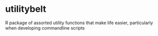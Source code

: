 # utilitybelt
R package of assorted utility functions that make life easier, particularly when developing commandline scripts
